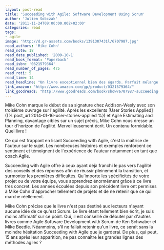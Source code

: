 ```yaml
---
layout: post-read
title: 'Succeeding with Agile: Software Development Using Scrum'
author: 'Julien Sobczak'
date: '2011-11-24T09:00:00.002+02:00'
categories: read
tags:
- agile
image: 'http://d.gr-assets.com/books/1391307431l/6707987.jpg'
read_authors: 'Mike Cohn'
read_note: 18
read_date_published: '2009-10-1'
read_book_format: 'Paperback'
read_isbn: '0321579364'
read_number_of_pages: 475
read_roti: 5
read_time: 14
read_headline: "Un livre exceptionnel bien des égards. Parfait mélange de théorie, pratique, et débordant de conseils, Succeeding with Agile reste toujours la réponse que j'apporte quand on me demande le meilleur moyen de découvrir les méthodes agiles. La référence absolue !"
link_amazon: "http://www.amazon.com/gp/product/0321579364/"
link_goodreads: "http://www.goodreads.com/book/show/6707987-succeeding-with-agile"
---
```



Mike Cohn marque le début de sa signature chez Addison-Wesly avec son troisième ouvrage sur l'agilité. Après les excellents [User Stories Applied]({% post_url 2014-01-16-user-stories-applied %}) et Agile Estimating and Planning, davantage ciblés sur un sujet précis, Mike Cohn nous dresse un tour d'horizon de l'agilité. Merveilleusement écrit. Un contenu formidable. Quel livre !

Ce qui est frappant en lisant Succeeding with Agile, c'est la maîtrise de l'auteur sur le sujet. Les nombreuses histoires et exemples renforcent ce sentiment et témoignent de l'expérience de l'auteur notamment en tant que coach Agile.

Succeeding with Agile offre à ceux ayant déjà franchi le pas vers l'agilité des conseils et des réponses afin de réussir pleinement la transition, et surmonter les premières difficultés. Qu'importe les spécificités de votre projet ou de votre équipe, vous apprendrez énormément grâce à ce livre très concret. Les années écoulées depuis son précédent livre ont permises à Mike Cohn d'approcher tellement de projets et de ne retenir que ce qui marche réellement.

Mike Cohn précise que le livre n'est pas destiné aux lecteurs n'ayant aucune idée de ce qu'est Scrum. Le livre étant tellement bien écrit, je suis moins affirmatif sur ce point. Oui, il est conseillé de débuter par d'autres livres comme Agile Software Development with Scrum de Ken Schwaber et Mike Beedle. Néanmoins, s'il ne fallait retenir qu'un livre, ce serait sans la moindre hésitation Succeeding with Agile que je garderai. De plus, qui peut, 15 ans après leur apparition, ne pas connaître les grandes lignes des méthodes agiles ?

